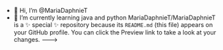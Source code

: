 - 👋 Hi, I’m @MariaDaphnieT
- 🌱 I’m currently learning java and python
MariaDaphnieT/MariaDaphnieT is a ✨ special ✨ repository because its `README.md` (this file) appears on your GitHub profile.
You can click the Preview link to take a look at your changes.
--->
